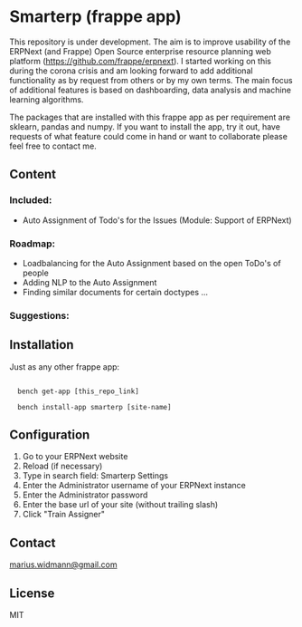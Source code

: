 # Smarterp (frappe app)
This repository is under development. The aim is to improve usability of the ERPNext (and Frappe) Open Source
enterprise resource planning web platform (https://github.com/frappe/erpnext). I started working on this during the corona crisis and am looking forward
to add additional functionality as by request from others or by my own terms. The main focus of additional features
is based on dashboarding, data analysis and machine learning algorithms.

The packages that are installed with this frappe app as per requirement are sklearn, pandas and numpy. If you want to install the app, try it out, have requests of what feature could come in hand or want to collaborate please feel free to contact me.

## Content
### Included:
- Auto Assignment of Todo's for the Issues (Module: Support of ERPNext)

### Roadmap:
- Loadbalancing for the Auto Assignment based on the open ToDo's of people
- Adding NLP to the Auto Assignment
- Finding similar documents for certain doctypes
...

### Suggestions:


## Installation

Just as any other frappe app:

<code>
  bench get-app [this_repo_link]  
</code>
<code>
  bench install-app smarterp [site-name]
</code>

## Configuration

1. Go to your ERPNext website
2. Reload (if necessary)
3. Type in search field: Smarterp Settings
4. Enter the Administrator username of your ERPNext instance
5. Enter the Administrator password
6. Enter the base url of your site (without trailing slash)
7. Click "Train Assigner"


## Contact
marius.widmann@gmail.com

## License
MIT
